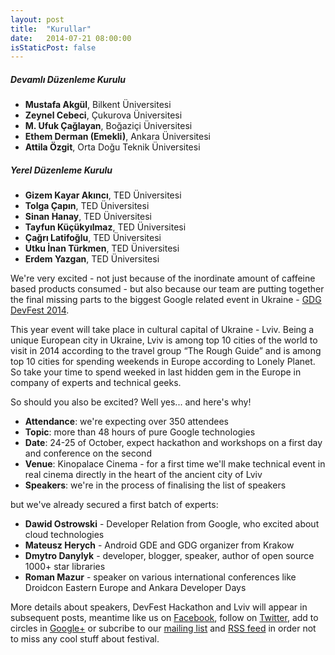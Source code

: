 ```yaml
---
layout: post
title:  "Kurullar"
date:   2014-07-21 08:00:00
isStaticPost: false
---
```

##### Devamlı Düzenleme Kurulu
* **Mustafa Akgül**, Bilkent Üniversitesi 
* **Zeynel Cebeci**, Çukurova Üniversitesi 
* **M. Ufuk Çağlayan**, Boğaziçi Üniversitesi
* **Ethem Derman (Emekli)**, Ankara Üniversitesi    
* **Attila Özgit**, Orta Doğu Teknik Üniversitesi

##### Yerel Düzenleme Kurulu
* **Gizem Kayar Akıncı**, TED Üniversitesi
* **Tolga Çapın**, TED Üniversitesi
* **Sinan Hanay**, TED Üniversitesi
* **Tayfun Küçükyılmaz**, TED Üniversitesi
* **Çağrı Latifoğlu**, TED Üniversitesi
* **Utku İnan Türkmen**, TED Üniversitesi
* **Erdem Yazgan**, TED Üniversitesi

We're very excited - not just because of the inordinate amount of caffeine based products consumed - 
but also because our team are putting together 
the final missing parts to the biggest Google related event in Ukraine - [GDG DevFest 2014](http://devfest.gdg.org.ua/). 

This year event will take place in cultural capital of Ukraine - Lviv. Being a unique European city in Ukraine, Lviv is among top 10 cities of the world to visit in 2014 according to the travel group “The Rough Guide” and is among top 10 cities for spending weekends in Europe according to Lonely Planet. So take your time to spend weeked in last hidden gem in the Europe in company of experts and technical geeks.

So should you also be excited? Well yes... and here's why!

* **Attendance**: we're expecting over 350 attendees
* **Topic**: more than 48 hours of pure Google technologies 
* **Date**: 24-25 of October, expect hackathon and workshops on a first day and conference on the second
* **Venue**: Kinopalace Cinema - for a first time we'll make technical event in real cinema directly in the heart of the ancient city of Lviv
* **Speakers**: we're in the process of finalising the list of speakers

but we've already secured a first batch of experts:

* **Dawid Ostrowski** - Developer Relation from Google, who excited about cloud technologies<br>
* **Mateusz Herych** - Android GDE and GDG organizer from Krakow<br>
* **Dmytro Danylyk** - developer, blogger, speaker, author of open source 1000+ star libraries <br>
* **Roman Mazur** - speaker on various international conferences like Droidcon Eastern Europe and Ankara Developer Days<br>


More details about speakers, DevFest Hackathon and Lviv will appear in subsequent posts, meantime like us on [Facebook](https://facebook.com/GDGLviv), follow on [Twitter](https://twitter.com/intent/user?screen_name=GDGLviv), add to circles in [Google+](https://plus.google.com/b/102444623953913144164) or subcribe to our [mailing list](http://gdg.us5.list-manage1.com/subscribe/post?u=9fc8aa205b0521b5f05fc8e1e&id=ae0fb459fc) and [RSS feed](http://devfest.gdg.org.ua/feed.xml) in order not to miss any cool stuff about festival.
